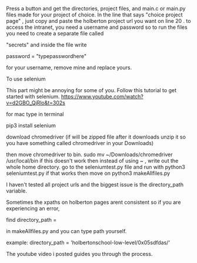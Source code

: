 Press a button and get the directories, project files, and main.c or main.py files made for your project of choice.
In the line that says  "choice project page" , just copy and paste the holberton project url you want on line 20 .
to access the intranet, you need a username and password so to run the files you need to create a separate file called

 "secrets" and inside the file write

password = "typepasswordhere"

for your username, remove mine and replace yours.

To use selenium

This part might be annoying for some of you.
Follow this tutorial to get started with selenium.
https://www.youtube.com/watch?v=d2GBO_QjRlo&t=302s

for mac type in terminal

pip3 install selenium

download chromedriver (if will be zipped file after it downloads unzip it so you have
something called chromedriver in your Downloads)

then move chromedriver to bin.
sudo mv ~/Downloads/chromedriver /usr/local/bin
if this doesn't work then instead of using ~ , write out the whole home directory.
go to the seleniumtest.py file and run with
python3 seleniumtest.py
if that works then move on
python3 makeAllfiles.py

I haven't tested all project urls and the biggest issue is the directory_path variable.

Sometimes the xpaths on holberton pages arent consistent so if you are experiencing an error,

find directory_path =

in makeAllfiles.py and you can type path yourself.

example: directory_path = 'holbertonschool-low-level/0x05sdfdas/'

The youtube video i posted guides you through the process.
